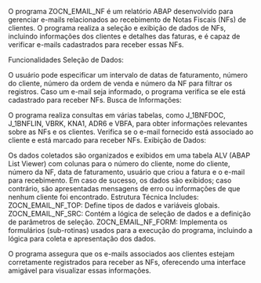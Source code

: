 O programa ZOCN_EMAIL_NF é um relatório ABAP desenvolvido para gerenciar e-mails relacionados ao recebimento de Notas Fiscais (NFs) de clientes. O programa realiza a seleção e exibição de dados de NFs, incluindo informações dos clientes e detalhes das faturas, e é capaz de verificar e-mails cadastrados para receber essas NFs.

Funcionalidades
Seleção de Dados:

O usuário pode especificar um intervalo de datas de faturamento, número do cliente, número da ordem de venda e número da NF para filtrar os registros.
Caso um e-mail seja informado, o programa verifica se ele está cadastrado para receber NFs.
Busca de Informações:

O programa realiza consultas em várias tabelas, como J_1BNFDOC, J_1BNFLIN, VBRK, KNA1, ADR6 e VBFA, para obter informações relevantes sobre as NFs e os clientes.
Verifica se o e-mail fornecido está associado ao cliente e está marcado para receber NFs.
Exibição de Dados:

Os dados coletados são organizados e exibidos em uma tabela ALV (ABAP List Viewer) com colunas para o número do cliente, nome do cliente, número da NF, data de faturamento, usuário que criou a fatura e o e-mail para recebimento.
Em caso de sucesso, os dados são exibidos; caso contrário, são apresentadas mensagens de erro ou informações de que nenhum cliente foi encontrado.
Estrutura Técnica
Includes:
ZOCN_EMAIL_NF_TOP: Define tipos de dados e variáveis globais.
ZOCN_EMAIL_NF_SRC: Contém a lógica de seleção de dados e a definição de parâmetros de seleção.
ZOCN_EMAIL_NF_FORM: Implementa os formulários (sub-rotinas) usados para a execução do programa, incluindo a lógica para coleta e apresentação dos dados.

O programa assegura que os e-mails associados aos clientes estejam corretamente registrados para receber as NFs, oferecendo uma interface amigável para visualizar essas informações.
